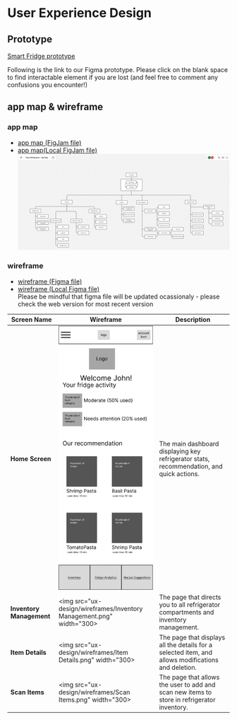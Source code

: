 # User Experience Design

## Prototype 

[Smart Fridge prototype](https://www.figma.com/proto/FEZufBYCT12g1D6v3p72oF/Smart-Refridgerator?node-id=25-3&p=f&t=UdpG8Y7Feh7grwMe-1&scaling=scale-down&content-scaling=fixed&page-id=0%3A1&starting-point-node-id=25%3A3&show-proto-sidebar=1)

Following is the link to our Figma prototype. Please click on the blank space to find interactable element if you are lost (and feel free to comment any confusions you encounter!)

## app map & wireframe
### app map
- [app map (FigJam file)](https://www.figma.com/board/B6bl884Eaoly3tL2WfJ9RB/Smart-Refrigerator---App-Map?t=qfjXErelkULvO4SU-1)
- [app map(Local FigJam file)](ux-design/app-map/Smart-Refrigerator-App-Map.jam)
![App Map](ux-design/app-map/Smart-Refrigerator-App-Map.png)

### wireframe
- [wireframe (Figma file)](https://www.figma.com/design/FEZufBYCT12g1D6v3p72oF/Smart-Refridgerator?node-id=0-1&t=EDmePhkOCfPJ2SYz-1)
- [wireframe (Local Figma file)](ux-design/wireframes/Smart-Refridgerator.fig)
<br>Please be mindful that figma file will be updated ocassionaly - please check the web version for most recent version

| Screen Name              | Wireframe                                                            | Description                                                                                        |
|--------------------------|----------------------------------------------------------------------|----------------------------------------------------------------------------------------------------|
| **Home Screen**          | <img src="ux-design/wireframes/Homepage.png" width="300">            | The main dashboard displaying key refrigerator stats, recommendation, and quick actions.           |
| **Inventory Management** | <img src="ux-design/wireframes/Inventory Management.png" width="300> | The page that directs you to all refrigerator compartments and inventory management.               |
| **Item Details**         | <img src="ux-design/wireframes/Item Details.png" width="300>         | The page that displays all the details for a selected item, and allows modifications and deletion. |
| **Scan Items**           | <img src="ux-design/wireframes/Scan Items.png" width="300>           | The page that allows the user to add and scan new items to store in refrigerator inventory.        |
